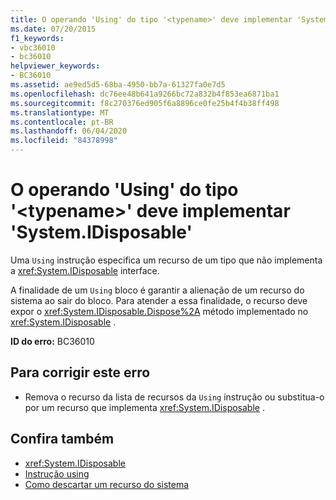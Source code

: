 ```yaml
---
title: O operando 'Using' do tipo '<typename>' deve implementar 'System.IDisposable'
ms.date: 07/20/2015
f1_keywords:
- vbc36010
- bc36010
helpviewer_keywords:
- BC36010
ms.assetid: ae9ed5d5-68ba-4950-bb7a-61327fa0e7d5
ms.openlocfilehash: dc76ee48b641a9266bc72a832b4f853ea6871ba1
ms.sourcegitcommit: f8c270376ed905f6a8896ce0fe25b4f4b38ff498
ms.translationtype: MT
ms.contentlocale: pt-BR
ms.lasthandoff: 06/04/2020
ms.locfileid: "84378998"
---
```

# <a name="using-operand-of-type-typename-must-implement-systemidisposable"></a>O operando 'Using' do tipo '\<typename>' deve implementar 'System.IDisposable'
Uma `Using` instrução especifica um recurso de um tipo que não implementa a <xref:System.IDisposable> interface.  
  
 A finalidade de um `Using` bloco é garantir a alienação de um recurso do sistema ao sair do bloco. Para atender a essa finalidade, o recurso deve expor o <xref:System.IDisposable.Dispose%2A> método implementado no <xref:System.IDisposable> .  
  
 **ID do erro:** BC36010  
  
## <a name="to-correct-this-error"></a>Para corrigir este erro  
  
- Remova o recurso da lista de recursos da `Using` instrução ou substitua-o por um recurso que implementa <xref:System.IDisposable> .  
  
## <a name="see-also"></a>Confira também

- <xref:System.IDisposable>
- [Instrução using](../language-reference/statements/using-statement.md)
- [Como descartar um recurso do sistema](../programming-guide/language-features/control-flow/how-to-dispose-of-a-system-resource.md)
